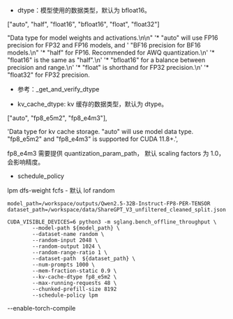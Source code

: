 



- dtype：模型使用的数据类型，默认为 bfloat16。


["auto", "half", "float16", "bfloat16", "float", "float32"]

"Data type for model weights and activations.\n\n"
'* "auto" will use FP16 precision for FP32 and FP16 models, and '
"BF16 precision for BF16 models.\n"
'* "half" for FP16. Recommended for AWQ quantization.\n'
'* "float16" is the same as "half".\n'
'* "bfloat16" for a balance between precision and range.\n'
'* "float" is shorthand for FP32 precision.\n'
'* "float32" for FP32 precision.


- 参考：_get_and_verify_dtype


- kv_cache_dtype: kv 缓存的数据类型，默认为 dtype。

["auto", "fp8_e5m2", "fp8_e4m3"],

'Data type for kv cache storage. "auto" will use model data type. "fp8_e5m2" and "fp8_e4m3" is supported for CUDA 11.8+.',



fp8_e4m3 需要提供 quantization_param_path， 默认 scaling factors 为 1.0，会影响精度。


- schedule_policy

lpm
dfs-weight
fcfs - 默认
lof
random

```
model_path=/workspace/outputs/Qwen2.5-32B-Instruct-FP8-PER-TENSOR
dataset_path=/workspace/data/ShareGPT_V3_unfiltered_cleaned_split.json

CUDA_VISIBLE_DEVICES=6 python3 -m sglang.bench_offline_throughput \
        --model-path ${model_path} \
        --dataset-name random \
        --random-input 2048 \
        --random-output 1024 \
        --random-range-ratio 1 \
        --dataset-path  ${dataset_path} \
        --num-prompts 1000 \
        --mem-fraction-static 0.9 \
        --kv-cache-dtype fp8_e5m2 \
        --max-running-requests 48 \       
        --chunked-prefill-size 8192
        --schedule-policy lpm
```

--enable-torch-compile









